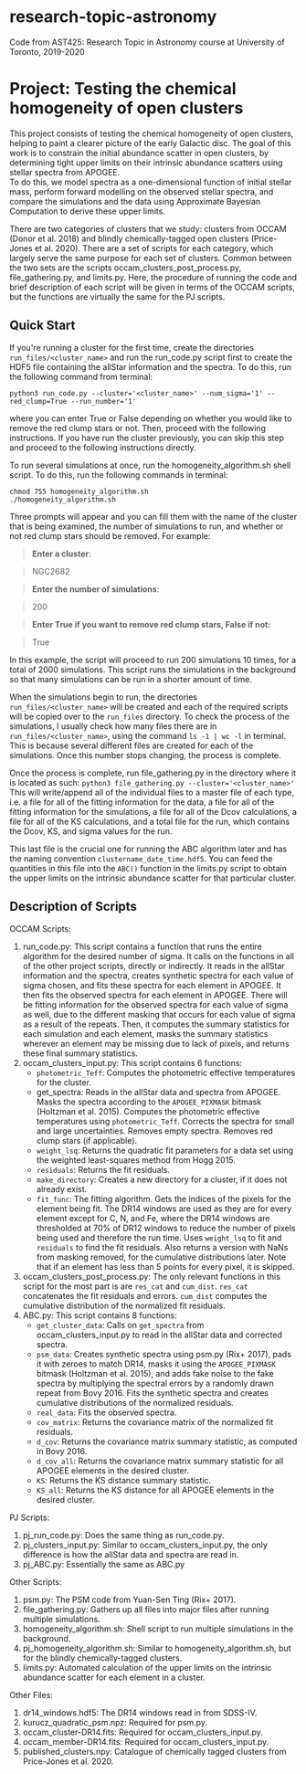 # research-topic-astronomy

Code from AST425: Research Topic in Astronomy course at University of Toronto, 2019-2020

# Project: Testing the chemical homogeneity of open clusters

This project consists of testing the chemical homogeneity of open clusters, helping to paint a clearer picture of the 
early Galactic disc.  The goal of this work is to constrain the initial abundance scatter in open clusters, by 
determining tight upper limits on their intrinsic abundance scatters using stellar spectra from APOGEE.  
To do this, we model spectra as a one-dimensional function of initial stellar mass, perform forward modelling on the 
observed stellar spectra, and compare the simulations and the data using Approximate Bayesian Computation to derive 
these upper limits.

There are two categories of clusters that we study: clusters from OCCAM (Donor et al. 2018) and blindly
chemically-tagged open clusters (Price-Jones et al. 2020).  There are a set of scripts for each category, which largely
serve the same purpose for each set of clusters.  Common between the two sets are the scripts 
occam_clusters_post_process.py, file_gathering.py, and limits.py.  Here, the procedure of running the code and brief 
description of each script will be given in terms of the OCCAM scripts, but the functions are virtually the same for 
the PJ scripts.

## Quick Start
If you're running a cluster for the first time, create the directories `run_files/<cluster_name>` and run the 
run_code.py script first to create the HDF5 file containing the allStar information and the spectra.  To do this, run 
the following command from terminal:

`python3 run_code.py --cluster='<cluster_name>' --num_sigma='1' --red_clump=True --run_number='1'`

where you can enter True or False depending on whether you would like to remove the red clump stars or not.  Then, 
proceed with the following instructions.  If you have run the cluster previously, you can skip this step and proceed
to the following instructions directly.

To run several simulations at once, run the homogeneity_algorithm.sh shell script.  To do this, run the following
commands in terminal:

```
chmod 755 homogeneity_algorithm.sh
./homogeneity_algorithm.sh
```

Three prompts will appear and you can fill them with the name of the cluster that is being examined, the number of 
simulations to run, and whether or not red clump stars should be removed.  For example:
> **Enter a cluster**:

> NGC2682

> **Enter the number of simulations**:

> 200

> **Enter True if you want to remove red clump stars, False if not:**

> True

In this example, the script will proceed to run 200 simulations 10 times, for a total of 2000 simulations.  This script
runs the simulations in the background so that many simulations can be run in a shorter amount of time.  

When the simulations begin to run, the directories `run_files/<cluster_name>` will be created and each of the required 
scripts will be copied over to the `run_files` directory.  To check the process of the simulations, I usually check 
how many files there are in `run_files/<cluster_name>`, using the command `ls -1 | wc -l` in terminal.  This is 
because several different files are created for each of the simulations.  Once this number stops changing, the process
is complete.

Once the process is complete, run file_gathering.py in the directory where it is located as such:
`python3 file_gathering.py --cluster='<cluster_name>'`
This will write/append all of the individual files to a master file of each type, i.e. a file for all of the fitting
information for the data, a file for all of the fitting information for the simulations, a file for all of the Dcov
calculations, a file for all of the KS calculations, and a total file for the run, which contains the Dcov, KS, and 
sigma values for the run.  

This last file is the crucial one for running the ABC algorithm later and has the naming convention 
`clustername_date_time.hdf5`.  You can feed the quantities in this file into the `ABC()` function in the limits.py
script to obtain the upper limits on the intrinsic abundance scatter for that particular cluster.

## Description of Scripts
OCCAM Scripts:
1. run_code.py: This script contains a function that runs the entire algorithm for the desired number of sigma.  It 
calls on the functions in all of the other project scripts, directly or indirectly.  It reads in the allStar information
and the spectra, creates synthetic spectra for each value of sigma chosen, and fits these spectra for each element in 
APOGEE.  It then fits the observed spectra for each element in APOGEE.  There will be fitting information for the 
observed spectra for each value of sigma as well, due to the different masking that occurs for each value of sigma as a
result of the repeats.  Then, it computes the summary statistics for each simulation and each element, masks the 
summary statistics wherever an element may be missing due to lack of pixels, and returns these final summary 
statistics.
2. occam_clusters_input.py: This script contains 6 functions:
	* `photometric_Teff`: Computes the photometric effective temperatures for the cluster.
	* get_spectra: Reads in the allStar data and spectra from APOGEE.  Masks the spectra according to the 
	`APOGEE_PIXMASK` bitmask (Holtzman et al. 2015).  Computes the photometric effective temperatures using 
	`photometric_Teff`.  Corrects the spectra for small and large uncertainties.  Removes empty spectra.  Removes red 
	clump stars (if applicable). 
	* `weight_lsq`: Returns the quadratic fit parameters for a data set using the weighted least-squares method from 
	Hogg 2015. 
	* `residuals`: Returns the fit residuals.
	* `make_directory`: Creates a new directory for a cluster, if it does not already exist.
	* `fit_func`: The fitting algorithm.  Gets the indices of the pixels for the element being fit.  The DR14 windows
	are used as they are for every element except for C, N, and Fe, where the DR14 windows are thresholded at 70% of 
	DR12 windows to reduce the number of pixels being used and therefore the run time.  Uses `weight_lsq` to fit and 
	`residuals` to find the fit residuals.  Also returns a version with NaNs from masking removed, for the 
	cumulative distributions later.  Note that if an element has less than 5 points for every pixel, it is skipped.
3. occam_clusters_post_process.py: The only relevant functions in this script for the most part is are `res_cat` and
`cum_dist`.  `res_cat` concatenates the fit residuals and errors.  `cum_dist` computes the cumulative distribution of
the normalized fit residuals.
4. ABC.py: This script contains 8 functions:
	* `get_cluster_data`: Calls on `get_spectra` from occam_clusters_input.py to read in the allStar data and corrected
	spectra.
	* `psm_data`: Creates synthetic spectra using psm.py (Rix+ 2017), pads it with zeroes to match DR14, masks it using
	the `APOGEE_PIXMASK` bitmask (Holtzman et al. 2015), and adds fake noise to the fake spectra by multiplying the 
	spectral errors by a randomly drawn repeat from Bovy 2016.  Fits the synthetic spectra and creates cumulative
	distributions of the normalized residuals.
	* `real_data`: Fits the observed spectra.
	* `cov_matrix`: Returns the covariance matrix of the normalized fit residuals.
	* `d_cov`: Returns the covariance matrix summary statistic, as computed in Bovy 2016.
	* `d_cov_all`: Returns the covariance matrix summary statistic for all APOGEE elements in the desired cluster.
	* `KS`: Returns the KS distance summary statistic.
	* `KS_all`: Returns the KS distance for all APOGEE elements in the desired cluster.

PJ Scripts:
1. pj_run_code.py: Does the same thing as run_code.py.
2. pj_clusters_input.py: Similar to occam_clusters_input.py, the only difference is how the allStar data and spectra
are read in.
3. pj_ABC.py: Essentially the same as ABC.py

Other Scripts: 
1. psm.py: The PSM code from Yuan-Sen Ting (Rix+ 2017).
2. file_gathering.py: Gathers up all files into major files after running multiple simulations.
3. homogeneity_algorithm.sh: Shell script to run multiple simulations in the background.
4. pj_homogeneity_algorithm.sh: Similar to homogeneity_algorithm.sh, but for the blindly chemically-tagged clusters.
5. limits.py: Automated calculation of the upper limits on the intrinsic abundance scatter for each element in a 
cluster.

Other Files:
1. dr14_windows.hdf5: The DR14 windows read in from SDSS-IV.
2. kurucz_quadratic_psm.npz: Required for psm.py.
3. occam_cluster-DR14.fits: Required for occam_clusters_input.py.
4. occam_member-DR14.fits: Required for occam_clusters_input.py.
5. published_clusters.npy: Catalogue of chemically tagged clusters from Price-Jones et al. 2020.